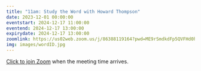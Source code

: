 ```yaml
---
title: "11am: Study the Word with Howard Thompson"
date: 2023-12-01 00:00:00
eventstart: 2024-12-17 11:00:00
eventend: 2024-12-17 13:00:00
expirydate: 2024-12-17 13:00:00
zoomlink: https://us02web.zoom.us/j/86388119164?pwd=ME9rSmdkdFp5QVFHd0hIbDZmNXhRQT09
img: images/wordID.jpg
---
```


[Click to join Zoom](https://us02web.zoom.us/j/86388119164?pwd=ME9rSmdkdFp5QVFHd0hIbDZmNXhRQT09) when the meeting time arrives.